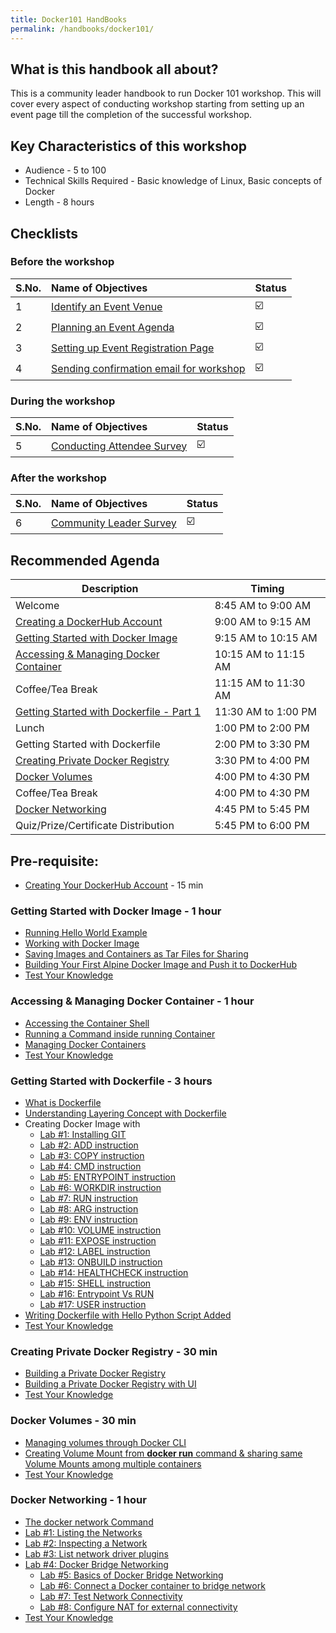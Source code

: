 ```yaml
---
title: Docker101 HandBooks
permalink: /handbooks/docker101/
---
```


## What is this handbook all about?

This is a community leader handbook to run Docker 101 workshop. This will cover every aspect of conducting workshop starting from setting up an event page till the completion of the successful workshop. 

## Key Characteristics of this workshop

- Audience - 5 to 100
- Technical Skills Required - Basic knowledge of Linux, Basic concepts of Docker
- Length - 8 hours


## Checklists 

### Before the workshop

S.No. | Name of Objectives | Status | 
:------------ | :-------------| :-------------|
1 | [Identify an Event Venue](/housekeeping/venue/README.md) |  ☑️ |
2 | [Planning an Event Agenda](/housekeeping/plan-an-event-agenda/README.md) |  ☑️ |
3 | [Setting up Event Registration Page](/housekeeping/event/README.md) | ☑️ |
4 | [Sending confirmation email for workshop](/housekeeping/email/README.md) |  ☑️ |

### During the workshop

S.No. | Name of Objectives | Status | 
:------------ | :-------------| :-------------|
5 | [Conducting Attendee Survey](/housekeeping/attendeesurvey/README.md) |  ☑️ |


### After the workshop

S.No. | Name of Objectives | Status | 
:------------ | :-------------| :-------------|
6 | [Community Leader Survey](/housekeeping/clsurvey/README.md)  |  ☑️ |



## Recommended Agenda


| Description | Timing |
| --- | --- |
| Welcome | 8:45 AM to 9:00 AM |
| [Creating a DockerHub Account](dockerhub/dockerhub.md) | 9:00 AM to 9:15 AM |
| [Getting Started with Docker Image](#getting-started-with-docker-image---1-hour) | 9:15 AM to 10:15 AM |
| [Accessing & Managing Docker Container](#accessing-&-managing-docker-container---1-hour) | 10:15 AM to 11:15 AM |
| Coffee/Tea Break | 11:15 AM to 11:30 AM |
| [Getting Started with Dockerfile - Part 1](#getting-started-with-dockerfile---3-hours) | 11:30 AM to 1:00 PM|
| Lunch | 1:00 PM to 2:00 PM |
| Getting Started with Dockerfile| 2:00 PM to 3:30 PM |
| [Creating Private Docker Registry](#creating-private-docker-registry---30-min) | 3:30 PM to 4:00 PM|
| [Docker Volumes](#docker-volumes---30-min) | 4:00 PM to 4:30 PM |
| Coffee/Tea Break | 4:00 PM to 4:30 PM |
| [Docker Networking](#docker-networking---1-hour) | 4:45 PM to 5:45 PM |
| Quiz/Prize/Certificate Distribution | 5:45 PM to 6:00 PM |



## Pre-requisite:

- [Creating Your DockerHub Account](dockerhub/dockerhub.md) - 15 min

### Getting Started with Docker Image - 1 hour


- [Running Hello World Example](/helloworld/README.md)  
- [Working with Docker Image](/beginners/workingwithdockerimage/workingwithdockerimage.md) 
- [Saving Images and Containers as Tar Files for Sharing](/beginners/saving-images-as-tar/README.md)
- [Building Your First Alpine Docker Image and Push it to DockerHub](/building/building-your-first-alpine-container.md)
- [Test Your Knowledge](/beginners/quiz1/README.md)



###  Accessing & Managing Docker Container - 1 hour

- [Accessing the Container Shell](/beginners/accessing-the-container/README.md)<br>
- [Running a Command inside running Container](/beginners/running-command-inside-running-container/README.md)<br>
- [Managing Docker Containers](/beginners/managing-containers/README.md)<br>
- [Test Your Knowledge](/beginners/quiz2/README.md)


### Getting Started with Dockerfile - 3 hours

- [What is Dockerfile](/beginners/dockerfile/Writing-dockerfile/README.md)<br>
- [Understanding Layering Concept with Dockerfile](/beginners/dockerfile/Layering-Dockerfile/README.md)
- Creating Docker Image with
   - [Lab #1: Installing GIT](/beginners/dockerfile/lab1_dockerfile_git/README.md)<br>
   - [Lab #2: ADD instruction](/beginners/dockerfile/Lab-2-Create-an-image-with-ADD-instruction/README.md)<br>
   - [Lab #3: COPY instruction](/beginners/dockerfile/lab4_dockerfile_copy/README.md)<br>
   - [Lab #4: CMD instruction](/beginners/dockerfile/lab4_cmd/README.md)<br>
   - [Lab #5: ENTRYPOINT instruction](/beginners/dockerfile/Dockerfile-ENTRYPOINT/README.md)<br>
   - [Lab #6: WORKDIR instruction](/beginners/dockerfile/WORKDIR_instruction/README.md)<br>
   - [Lab #7: RUN instruction](/beginners/dockerfile/Lab-7-Create-an-image-with-EXPOSE-instruction/README.md)<br>
   - [Lab #8: ARG instruction](/beginners/dockerfile/arg/README.md)<br>
   - [Lab #9: ENV instruction](/beginners/dockerfile/Lab_ENV_instruction/README.md)<br>
   - [Lab #10: VOLUME instruction](/beginners/dockerfile/Lab_VOLUME_instruction/README.md)<br>
   - [Lab #11: EXPOSE instruction](/beginners/dockerfile/Lab_EXPOSE_instruction/README.md)<br>
   - [Lab #12: LABEL instruction](/beginners/dockerfile/Label_instruction/README.md)<br>
   - [Lab #13: ONBUILD instruction](/beginners/dockerfile/onbuild/README.md)<br>
   - [Lab #14: HEALTHCHECK instruction](/beginners/dockerfile/healthcheck/README.md)<br>
   - [Lab #15: SHELL instruction](/beginners/dockerfile/Lab-14-Create-an-image-with-SHELL-instruction/README.md)<br>
   - [Lab #16: Entrypoint Vs RUN](/beginners/dockerfile/entrypoint-vs-run/README.md)<br>
   - [Lab #17: USER instruction](/beginners/dockerfile/user/README.md)
- [Writing Dockerfile with Hello Python Script Added](/beginners/dockerfile/lab_dockerfile_python/README.md)<br>
- [Test Your Knowledge](/beginners/quiz3/README.md)

### Creating Private Docker Registry - 30 min

- [Building a Private Docker Registry](https://dockerlabs.collabnix.com/beginners/build-private-docker-registry.html)
- [Building a Private Docker Registry with UI](https://dockerlabs.collabnix.com/beginners/portus/)
- [Test Your Knowledge](/beginners/quiz3/README.md)

### Docker Volumes - 30 min

- [Managing volumes through Docker CLI](https://collabnix.github.io/dockerlabs/beginners/volume/managing-volumes-via-docker-cli.html)<br>
- [Creating Volume Mount from **docker run** command & sharing same Volume Mounts among multiple containers](https://collabnix.github.io/dockerlabs/beginners/volume/creating-volume-mount-from-dockercli.html)<br>
- [Test Your Knowledge](/beginners/quiz4/README.md)

### Docker Networking - 1 hour

 - [The docker network Command](http://dockerlabs.collabnix.com/beginners/using-docker-network.html)<br>
 - [Lab #1: Listing the Networks](http://dockerlabs.collabnix.com/networking/A1-network-basics.html#step-2-list-networks)
 - [Lab #2: Inspecting a Network](http://dockerlabs.collabnix.com/networking/A1-network-basics.html#step-3-inspect-a-network)
 - [Lab #3: List network driver plugins](http://dockerlabs.collabnix.com/networking/A1-network-basics.html#step-4-list-network-driver-plugins)
 - [Lab #4: Docker Bridge Networking](http://dockerlabs.collabnix.com/networking/A2-bridge-networking.html)
   - [Lab #5: Basics of Docker Bridge Networking](http://dockerlabs.collabnix.com/networking/A2-bridge-networking.html#step-1-the-default-bridge-network)
   - [Lab #6: Connect a Docker container to bridge network](http://dockerlabs.collabnix.com/networking/A2-bridge-networking.html#step-2-connect-a-container)
   - [Lab #7: Test Network Connectivity](http://dockerlabs.collabnix.com/networking/A2-bridge-networking.html#step-3-test-network-connectivity)
   - [Lab #8: Configure NAT for external connectivity](http://dockerlabs.collabnix.com/networking/A2-bridge-networking.html#step-4-configure-nat-for-external-connectivity)
 - [Test Your Knowledge](/beginners/quiz5/README.md)


